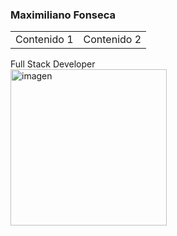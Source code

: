 
### Maximiliano Fonseca 
<div>
  <table>
  <tr>
    <td>
      <div>Contenido 1</div>
    </td>
    <td>
      <div >Contenido 2</div>
    </td>
  </tr>
</table>
  <div >
  Full Stack Developer
  </div >
  <div ><img src="https://www.ceupe.com/images/easyblog_articles/3583/b2ap3_large_profesion-de-programador-web.jpg" alt="imagen" width="250" /></div>
</div>
<!--
**Maxi-95/Maxi-95** is a ✨ _special_ ✨ repository because its `README.md` (this file) appears on your GitHub profile.

Here are some ideas to get you started:

- 🔭 I’m currently working on ...
- 🌱 I’m currently learning ...
- 👯 I’m looking to collaborate on ...
- 🤔 I’m looking for help with ...
- 💬 Ask me about ...
- 📫 How to reach me: ...
- 😄 Pronouns: ...
- ⚡ Fun fact: ...
-->
